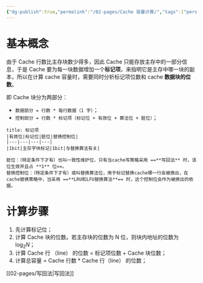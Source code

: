 ```yaml
---
{"dg-publish":true,"permalink":"/02-pages/Cache 容量计算/","tags":["personal/blog","计算机组成原理"]}
---
```


# 基本概念
由于 Cache 行数比主存块数少得多，因此 Cache 只能存放主存中的一部分信息，于是 Cache 要为每一块数据增加一个**标记项**，来指明它是主存中哪一块的副本，所以在计算 cache 容量时，需要同时分析标记项位数和 cache **数据块的位数**。

即 Cache 块分为两部分：
 - `数据部分 = 行数 * 每行数据（1 字）`；
 - `控制部分 = 行数 * 标记项（标记位 + 有效位 + 算法位 + 脏位）`；

```ad-note
title: 标记项
|有效位|标记位|脏位|替换控制位|
|---|---|---|---|
|1bit|主存字块标记|1bit|与替换算法有关|

脏位：（特定条件下才有）也叫一致性维护位，只有当cache写策略采用 ==**写回法** 时，该位生效并且占 **1** 位==。
替换控制位：（特定条件下才有）或叫替换算法位，用于标记替换cache哪一行会被换出，在cache替换策略中，当采用 ==**LRU和LFU替换算法**== 时，这个控制位会作为被换出的依据。
```

# 计算步骤
1. 先计算标记位；
2. 计算 Cache 块的位数。若主存块的位数为 N 位，则块内地址的位数为 $\displaystyle \log_{2}N$；
3. 计算 Cache 行 （line） 的位数 = 标记项位数 + Cache 块位数；
4. 计算总容量 = Cache 行数 * Cache 行（line） 的位数；

[[02-pages/写回法\|写回法]]
